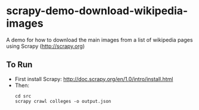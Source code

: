 # scrapy-demo-download-wikipedia-images
A demo for how to download the main images from a list of wikipedia pages using Scrapy (http://scrapy.org)

## To Run

* First install Scrapy: http://doc.scrapy.org/en/1.0/intro/install.html
* Then:
	```
	cd src
	scrapy crawl colleges -o output.json
	```